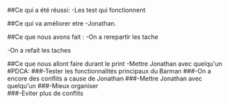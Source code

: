 ##Ce qui a été réussi:
-Les test qui fonctionnent

##Ce qui va améliorer etre
-Jonathan.

##Ce que nous avons fait :
-On a rerepartir les tache

-On a refait les taches

##Ce que nous allont faire durant le print
-Mettre Jonathan avec quelqu'un
#PDCA:
###-Tester les fonctionnalités principaux du Barman
###-On a encore des conflits a cause de Jonathan
###-Mettre Jonathan avec quelqu'un
###-Mieux organiser  
###-Eviter plus de conflits
